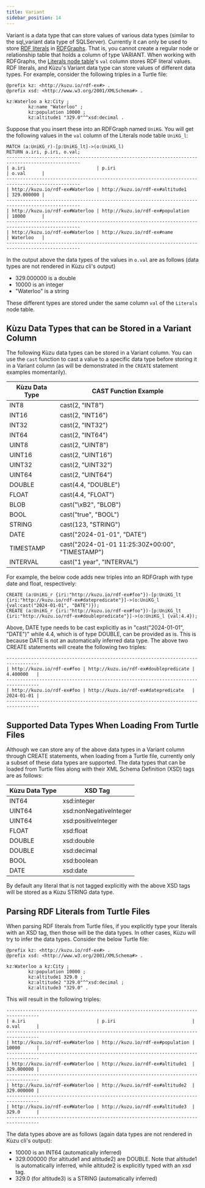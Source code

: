 ```yaml
---
title: Variant
sidebar_position: 14
---
```

Variant is a data type that can store values of various data types (similar to the sql_variant data type of SQLServer).
Currently it can only be used to store [RDF literals](https://www.w3.org/TR/rdf11-concepts/#section-Graph-Literal) in [RDFGraphs](../../rdf-graphs). 
That is, you cannot create a regular node or relationship table that holds a column of type VARIANT.
When working with RDFGraphs, the [Literals node table](../../rdf-graphs/rdfgraphs-overview#rdfgraphs-mapping-of-triples-to-property-graph-tables)'s 
`val` column stores RDF literal values. RDF literals, and Kùzu's Variant data type can store values of different data types.
For example, consider the following triples in a Turtle file:
```
@prefix kz: <http://kuzu.io/rdf-ex#> .
@prefix xsd: <http://www.w3.org/2001/XMLSchema#> .

kz:Waterloo a kz:City ;
	    kz:name "Waterloo" ;
	    kz:population 10000 ;
	    kz:altitude1 "329.0"^^xsd:decimal .
```
Suppose that you insert these into an RDFGraph named `UniKG`. You will get the following values in the `val` column 
of the Literals node table `UniKG_l`:
```
MATCH (a:UniKG_r)-[p:UniKG_lt]->(o:UniKG_l)
RETURN a.iri, p.iri, o.val;
-------------------------------------------------------------------------------------------------
| a.iri                          | p.iri                                           | o.val      |
-------------------------------------------------------------------------------------------------
| http://kuzu.io/rdf-ex#Waterloo | http://kuzu.io/rdf-ex#altitude1                 | 329.000000 |
-------------------------------------------------------------------------------------------------
| http://kuzu.io/rdf-ex#Waterloo | http://kuzu.io/rdf-ex#population                | 10000      |
-------------------------------------------------------------------------------------------------
| http://kuzu.io/rdf-ex#Waterloo | http://kuzu.io/rdf-ex#name                      | Waterloo   |
-------------------------------------------------------------------------------------------------
```
In the output above the data types of the values in `o.val` are as follows (data types are not rendered in Kùzu cli's output)
- 329.000000 is a double
- 10000 is an integer
- "Waterloo" is a string

These different types are stored under the same column `val` of the `Literals` node table.

## Kùzu Data Types that can be Stored in a Variant Column

The following Kùzu data types can be stored in a Variant column. You can use the `cast` function to cast a value to a 
specific data type before storing it in a Variant column (as will be demonstrated in the `CREATE` statement 
examples momentarily).

| Kùzu Data Type | CAST Function Example |
|----------------|-----------------------|
| INT8           | cast(2, "INT8")       |
| INT16          | cast(2, "INT16")      |
| INT32          | cast(2, "INT32")      | 
| INT64          | cast(2, "INT64")      |
| UINT8          | cast(2, "UINT8")      |
| UINT16         | cast(2, "UINT16")     |
| UINT32         | cast(2, "UINT32")     | 
| UINT64         | cast(2, "UINT64")     |
| DOUBLE         | cast(4.4, "DOUBLE")   |
| FLOAT          | cast(4.4, "FLOAT")    |
| BLOB           | cast("\\xB2", "BLOB") |
| BOOL           | cast("true", "BOOL")  |
| STRING         | cast(123, "STRING")   |
| DATE           | cast("2024-01-01", "DATE") |
| TIMESTAMP      | cast("2024-01-01 11:25:30Z+00:00", "TIMESTAMP") |
| INTERVAL       | cast("1 year", "INTERVAL") |

For example, the below code adds new triples into an RDFGraph with type date and float, respectively:
```
CREATE (a:UniKG_r {iri:"http://kuzu.io/rdf-ex#foo"})-[p:UniKG_lt {iri:"http://kuzu.io/rdf-ex#datepredicate"}]->(o:UniKG_l {val:cast("2024-01-01", "DATE")});
CREATE (a:UniKG_r {iri:"http://kuzu.io/rdf-ex#foo"})-[p:UniKG_lt {iri:"http://kuzu.io/rdf-ex#doublepredicate"}]->(o:UniKG_l {val:4.4});
```
Above, DATE type needs to be cast explicitly as in "cast("2024-01-01", "DATE")" while 4.4, which is of type DOUBLE, 
can be provided as is. This is because DATE is not an automatically inferred data type. The above two CREATE statements will create 
the following two triples:
```
----------------------------------------------------------------------------------
| http://kuzu.io/rdf-ex#foo | http://kuzu.io/rdf-ex#doublepredicate | 4.400000   |
----------------------------------------------------------------------------------
| http://kuzu.io/rdf-ex#foo | http://kuzu.io/rdf-ex#datepredicate   | 2024-01-01 |
----------------------------------------------------------------------------------
```

## Supported Data Types When Loading From Turtle Files
Although we can store any of the above data types in a Variant column through CREATE statements, 
when loading from a Turtle file, currently only a subset of these data types are supported. 
The data types that can be loaded from Turtle files along with their XML Schema Definition (XSD) tags are as follows:

| Kùzu Data Type | XSD Tag     |
|----------------|-------------| 
| INT64          | xsd:integer |
| UINT64         | xsd:nonNegativeInteger |
| UINT64         | xsd:positiveInteger |
| FLOAT          | xsd:float   |
| DOUBLE         | xsd:double  |
| DOUBLE         | xsd:decimal |
| BOOL           | xsd:boolean |
| DATE           | xsd:date    |
By default any literal that is not tagged explicitly with the above XSD tags will be stored as a Kùzu STRING data type.

## Parsing RDF Literals from Turtle Files
When parsing RDF literals from Turtle files, if you explicitly
type your literals with an XSD tag, then those will be the data types. In other cases,
Kùzu will try to infer the data types. Consider the below Turtle file:
```
@prefix kz: <http://kuzu.io/rdf-ex#> .
@prefix xsd: <http://www.w3.org/2001/XMLSchema#> .

kz:Waterloo a kz:City ;
	    kz:population 10000 ;
	    kz:altitude1 329.0 ;
	    kz:altitude2 "329.0"^^xsd:decimal ;
	    kz:altitude3 "329.0" .
```
This will result in the following triples:
```
----------------------------------------------------------------------------------
| a.iri                          | p.iri                            | o.val      |
----------------------------------------------------------------------------------
| http://kuzu.io/rdf-ex#Waterloo | http://kuzu.io/rdf-ex#population | 10000      |
----------------------------------------------------------------------------------
| http://kuzu.io/rdf-ex#Waterloo | http://kuzu.io/rdf-ex#altitude1  | 329.000000 |
----------------------------------------------------------------------------------
| http://kuzu.io/rdf-ex#Waterloo | http://kuzu.io/rdf-ex#altitude2  | 329.000000 |
----------------------------------------------------------------------------------
| http://kuzu.io/rdf-ex#Waterloo | http://kuzu.io/rdf-ex#altitude3  | 329.0      |
----------------------------------------------------------------------------------
```
The data types above are as follows (again data types are not rendered in Kùzu cli's output):
- 10000 is an INT64 (automatically inferred)
- 329.000000 (for altitude1 and altitude2) are DOUBLE. Note that altitude1 is automatically inferred, while altitude2 is explicitly typed with an xsd tag.
- 329.0 (for altitude3) is a STRING (automatically inferred)

